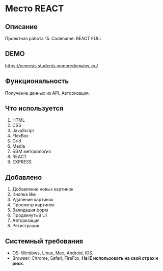 # Место REACT

## Описание
Проектная работа 15. Codename: REACT FULL

## DEMO
https://nemesis.students.nomoredomains.icu/

## Функциональность
Получение данных из API. Авторизация.

## Что используется
1. HTML
2. CSS
3. JavaScript
4. FlexBox
5. Grid
6. Media
7. БЭМ методология
8. REACT
9. EXPRESS

## Добавлено
1. Добавление новых картинок
2. Кнопка like
3. Удаление картинок
4. Просмотр картинок
5. Валидация форм
6. Продвинутый UI
7. Авторизация
8. Регистрация

## Системный требования
* OS: Windows, Linux, Mac, Android, IOS.
* Browser: Chrome, Safari, FireFox, __На IE использовать на свой страх и риск__.
